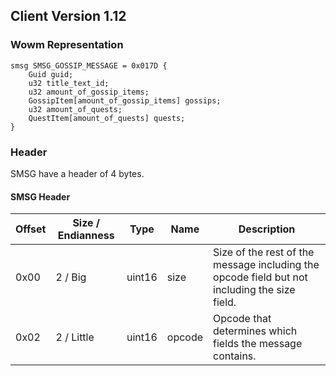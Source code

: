 ## Client Version 1.12

### Wowm Representation
```rust,ignore
smsg SMSG_GOSSIP_MESSAGE = 0x017D {
    Guid guid;    
    u32 title_text_id;    
    u32 amount_of_gossip_items;    
    GossipItem[amount_of_gossip_items] gossips;    
    u32 amount_of_quests;    
    QuestItem[amount_of_quests] quests;    
}

```
### Header
SMSG have a header of 4 bytes.

#### SMSG Header
| Offset | Size / Endianness | Type   | Name   | Description |
| ------ | ----------------- | ------ | ------ | ----------- |
| 0x00   | 2 / Big           | uint16 | size   | Size of the rest of the message including the opcode field but not including the size field.|
| 0x02   | 2 / Little        | uint16 | opcode | Opcode that determines which fields the message contains.|
